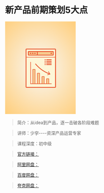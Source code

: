 # 新产品前期策划5大点

![img](../../assets/d3ec935123a541e5ba4bc93cc8b9a535.png)

> 简介：从idea到产品，逐一击破各阶段难题

> 讲师：少穻----资深产品运营专家

> 课程深度：初中级

> [官方链接：]()

> [阿里网盘：]()

> [百度网盘：]()

> [夸克网盘：]()
